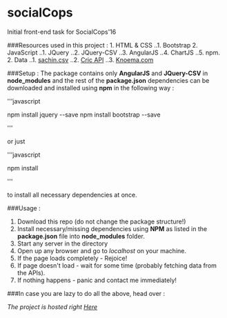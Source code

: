# socialCops
Initial front-end task for SocialCops'16

###Resources used in this project :
    1. HTML & CSS
    ..1. Bootstrap
    2. JavaScript
    ..1. JQuery
    ..2. JQuery-CSV
    ..3. AngularJS
    ..4. ChartJS
    ..5. npm.
    2. Data
    ..1. [sachin.csv](https://drive.google.com/file/d/0B2W2LMb5AIVldEZNSGJkeWNjcHM/view)
    ..2. [Cric API](http://www.cricapi.com/players/)
    ..3. [Knoema.com](https://knoema.com/zriil/yuvraj-sing-odi-run-scores)

###Setup :
The package contains only __AngularJS__ and __JQuery-CSV__ in __node_modules__ and the rest of the __package.json__ dependencies can be downloaded and installed using __npm__ in the following way :

'''javascript

  npm install jquery --save
  npm install bootstrap --save
  
'''

or just

'''javascript

  npm install
  
'''

to install all necessary dependencies at once.

###Usage :
  1. Download this repo (do not change the package structure!)
  2. Install necessary/missing dependencies using __NPM__ as listed in the __package.json__ file into __node_modules__ folder.
  3. Start any server in the directory
  4. Open up any browser and go to _localhost_ on your machine.
  5. If the page loads completely - Rejoice!
  6. If page doesn't load - wait for some time (probably fetching data from the APIs).
  7. If nothing happens - panic and contact me immediately!

###In case you are lazy to do all the above, head over :

  _The project is hosted right [Here](http://slayerone.esy.es/SocialCops/index.html)_
